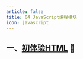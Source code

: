 ```yaml
---
article: false
title: 04 JavaScript编程模块
icon: javascript
---
```


## 一、[初体验HTML](/web/html/html01) :clown_face:

